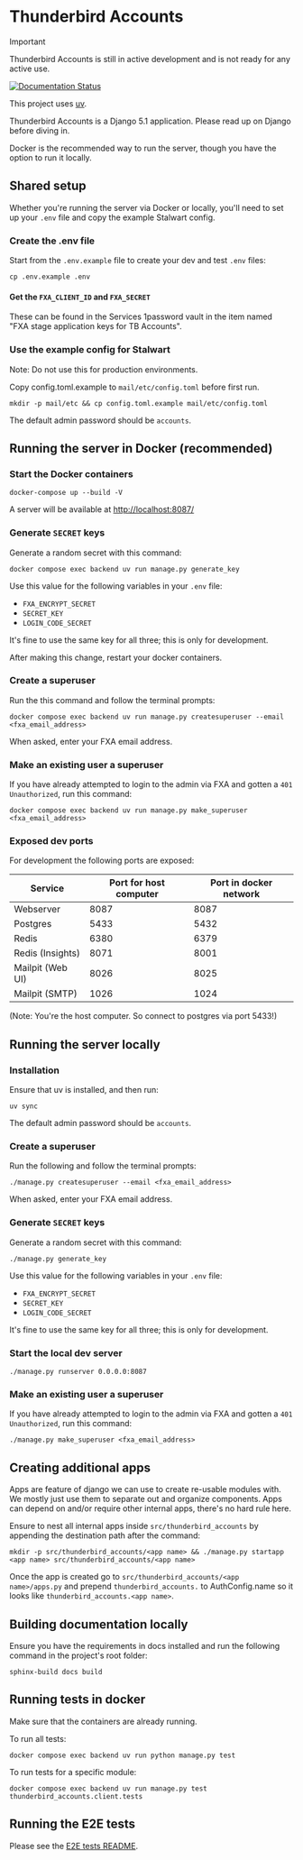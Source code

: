 # Thunderbird Accounts

> [!IMPORTANT]
> Thunderbird Accounts is still in active development and is not ready for any active use.


[![Documentation Status](https://readthedocs.com/projects/thunderbird-thunderbird-pro-services/badge/?version=latest)](https://pro-services-docs.thunderbird.net/en/latest/?badge=latest)

This project uses [uv](https://github.com/astral-sh/uv).

Thunderbird Accounts is a Django 5.1 application. Please read up on Django before diving in.

Docker is the recommended way to run the server, though you have the option to run it locally.


## Shared setup

Whether you're running the server via Docker or locally, you'll need to set up your `.env` file and copy the example Stalwart config.

### Create the .env file

Start from the `.env.example` file to create your dev and test `.env` files:

```shell
cp .env.example .env
```

#### Get the `FXA_CLIENT_ID` and `FXA_SECRET`

These can be found in the Services 1password vault in the item named "FXA stage application keys for TB Accounts".

### Use the example config for Stalwart

Note: Do not use this for production environments.

Copy config.toml.example to `mail/etc/config.toml` before first run.

```shell
mkdir -p mail/etc && cp config.toml.example mail/etc/config.toml
```

The default admin password should be `accounts`.


## Running the server in Docker (recommended)


### Start the Docker containers

```shell
docker-compose up --build -V
```

A server will be available at [http://localhost:8087/](http://localhost:8087/)

### Generate `SECRET` keys


Generate a random secret with this command:

```shell
docker compose exec backend uv run manage.py generate_key
```

Use this value for the following variables in your `.env` file:

- `FXA_ENCRYPT_SECRET`
- `SECRET_KEY`
- `LOGIN_CODE_SECRET`

It's fine to use the same key for all three; this is only for development.

After making this change, restart your docker containers.


### Create a superuser

Run the this command and follow the terminal prompts:

```shell
docker compose exec backend uv run manage.py createsuperuser --email <fxa_email_address>
```

When asked, enter your FXA email address.

### Make an existing user a superuser

If you have already attempted to login to the admin via FXA and gotten a `401 Unauthorized`, run this command:

```shell
docker compose exec backend uv run manage.py make_superuser <fxa_email_address>
```

### Exposed dev ports

For development the following ports are exposed:

| Service          | Port for host computer | Port in docker network |
|------------------|------------------------|------------------------|
| Webserver        | 8087                   | 8087                   |
| Postgres         | 5433                   | 5432                   |
| Redis            | 6380                   | 6379                   |
| Redis (Insights) | 8071                   | 8001                   |
| Mailpit (Web UI) | 8026                   | 8025                   |
| Mailpit (SMTP)   | 1026                   | 1024                   |

(Note: You're the host computer. So connect to postgres via port 5433!)


## Running the server locally

### Installation

Ensure that uv is installed, and then run:
```shell
uv sync
```

The default admin password should be `accounts`.

### Create a superuser

Run the following and follow the terminal prompts:

```shell
./manage.py createsuperuser --email <fxa_email_address>
```

When asked, enter your FXA email address.

### Generate `SECRET` keys


Generate a random secret with this command:

```shell
./manage.py generate_key
```

Use this value for the following variables in your `.env` file:

- `FXA_ENCRYPT_SECRET`
- `SECRET_KEY`
- `LOGIN_CODE_SECRET`

It's fine to use the same key for all three; this is only for development.

### Start the local dev server

```shell
./manage.py runserver 0.0.0.0:8087
```


### Make an existing user a superuser

If you have already attempted to login to the admin via FXA and gotten a `401 Unauthorized`, run this command:

```shell
./manage.py make_superuser <fxa_email_address>
```



## Creating additional apps

Apps are feature of django we can use to create re-usable modules with. We mostly just use them to separate out and organize components.
Apps can depend on and/or require other internal apps, there's no hard rule here.

Ensure to nest all internal apps inside `src/thunderbird_accounts` by appending the destination path after the command:

`mkdir -p src/thunderbird_accounts/<app name> && ./manage.py startapp <app name> src/thunderbird_accounts/<app name>`

Once the app is created go to `src/thunderbird_accounts/<app name>/apps.py` and prepend `thunderbird_accounts.` to AuthConfig.name so it looks like `thunderbird_accounts.<app name>`.

## Building documentation locally

Ensure you have the requirements in docs installed and run the following command in the project's root folder:

```shell
sphinx-build docs build
```

## Running tests in docker

Make sure that the containers are already running.

To run all tests:
```shell
docker compose exec backend uv run python manage.py test
```

To run tests for a specific module:
```shell
docker compose exec backend uv run manage.py test thunderbird_accounts.client.tests
```

## Running the E2E tests
Please see the [E2E tests README](./test/e2e/README.md).
